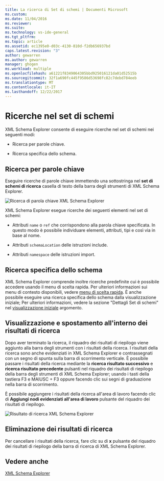 ```yaml
---
title: La ricerca di Set di schemi | Documenti Microsoft
ms.custom: 
ms.date: 11/04/2016
ms.reviewer: 
ms.suite: 
ms.technology: vs-ide-general
ms.tgt_pltfrm: 
ms.topic: article
ms.assetid: ec1395e0-d03c-4130-810d-f2db656937bd
caps.latest.revision: "3"
author: gewarren
ms.author: gewarren
manager: ghogen
ms.workload: multiple
ms.openlocfilehash: a61221f8349064305bbd925016121da01d52515b
ms.sourcegitcommit: 32f1a690fc445f9586d53698fc82c7debd784eeb
ms.translationtype: MT
ms.contentlocale: it-IT
ms.lasthandoff: 12/22/2017
---
```

# <a name="searching-the-schema-set"></a>Ricerche nel set di schemi
XML Schema Explorer consente di eseguire ricerche nel set di schemi nei seguenti modi:  
  
-   Ricerca per parole chiave.  
  
-   Ricerca specifica dello schema.  
  
## <a name="keyword-search"></a>Ricerca per parole chiave  
 Eseguire ricerche di parole chiave immettendo una sottostringa nel **set di schemi di ricerca** casella di testo della barra degli strumenti di XML Schema Explorer.  
  
 ![Ricerca di parola chiave XML Schema Explorer](../xml-tools/media/schemaexplorersearch.gif "SchemaExplorerSearch")  
  
 XML Schema Explorer esegue ricerche dei seguenti elementi nel set di schemi:  
  
-   Attributi `name` o `ref` che corrispondono alla parola chiave specificata. In questo modo è possibile individuare elementi, attributi, tipi e così via in base al nome.  
  
-   Attributi `schemaLocation` delle istruzioni include.  
  
-   Attributi `namespace` delle istruzioni import.  
  
## <a name="schema-specific-search"></a>Ricerca specifica dello schema  
 XML Schema Explorer comprende inoltre ricerche predefinite cui è possibile accedere usando il menu di scelta rapida. Per ulteriori informazioni sui menu di contesto disponibili, vedere [menu di scelta rapida](../xml-tools/context-menus-xml-schema-explorer.md). È anche possibile eseguire una ricerca specifica dello schema dalla visualizzazione iniziale; Per ulteriori informazioni, vedere la sezione "Dettagli Set di schemi" nel [visualizzazione iniziale](../xml-tools/start-view.md) argomento.  
  
## <a name="displaying-and-navigating-search-results"></a>Visualizzazione e spostamento all'interno dei risultati di ricerca  
 Dopo aver terminato la ricerca, il riquadro dei risultati di riepilogo viene aggiunto alla barra degli strumenti con i risultati della ricerca. I risultati della ricerca sono anche evidenziati in XML Schema Explorer e contrassegnati con un segno di spunta sulla barra di scorrimento verticale. È possibile passare i risultati della ricerca mediante la **ricerca risultato successivo** e **ricerca risultato precedente** pulsanti nel riquadro dei risultati di riepilogo della barra degli strumenti di XML Schema Explorer; usando i tasti della tastiera F3 e MAIUSC + F3 oppure facendo clic sui segni di graduazione nella barra di scorrimento.  
  
 È possibile aggiungere i risultati della ricerca all'area di lavoro facendo clic di **Aggiungi nodi evidenziati all'area di lavoro** pulsante del riquadro dei risultati di riepilogo.  
  
 ![Risultato di ricerca XML Schema Explorer](../xml-tools/media/schemaexplorersearchresult.gif "SchemaExplorerSearchResult")  
  
## <a name="clearing-search-results"></a>Eliminazione dei risultati di ricerca  
 Per cancellare i risultati della ricerca, fare clic su di **x** pulsante del riquadro dei risultati di riepilogo della barra di ricerca di XML Schema Explorer.  
  
## <a name="see-also"></a>Vedere anche  
 [XML Schema Explorer](../xml-tools/xml-schema-explorer.md)